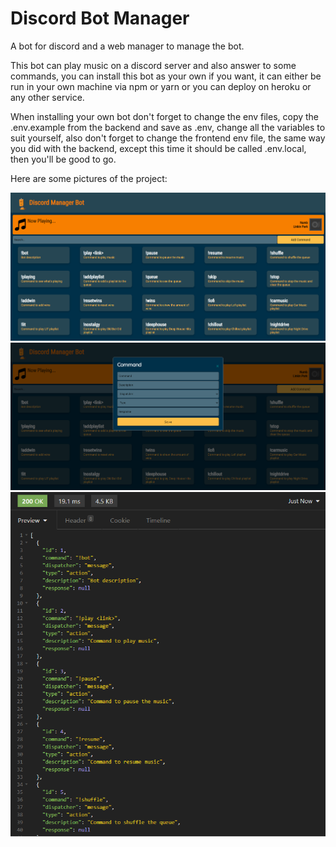 # Discord Bot Manager

A bot for discord and a web manager to manage the bot.

This bot can play music on a discord server and also answer to some commands, you can install this bot as your own if you want, it can either be run in your own machine via npm or yarn or you can deploy on heroku or any other service.

When installing your own bot don't forget to change the env files, copy the .env.example from the backend and save as .env, change all the variables to suit yourself, also don't forget to change the frontend env file, the same way you did with the backend, except this time it should be called .env.local, then you'll be good to go.

Here are some pictures of the project:

![alt text](https://github.com/RaFaTEOLI/discord-bot-manager/blob/main/images/Frontend.png?raw=true)
![alt text](https://github.com/RaFaTEOLI/discord-bot-manager/blob/main/images/Frontend%20-%20Modal.png?raw=true)
![alt text](https://github.com/RaFaTEOLI/discord-bot-manager/blob/main/images/API.png?raw=true)
